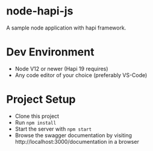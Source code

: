 # node-hapi-js

A sample node application with hapi framework.

# Dev Environment
* Node V12 or newer (Hapi 19 requires)
* Any code editor of your choice (preferably VS-Code)

# Project Setup
* Clone this project
* Run `npm install`
* Start the server with `npm start`
* Browse the swagger documentation by visiting http://localhost:3000/documentation in a browser
